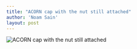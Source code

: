 ```yaml
---
title: "ACORN cap with the nut still attached"
author: 'Noam Sain'
layout: post
---
```


![ACORN cap with the nut still attached](https://2.bp.blogspot.com/_8aN4krk1nsk/SvtRuIlAEDI/AAAAAAAAASQ/0iV4q6XRcXs/s1600/ATT00252.jpg "ACORN cap with the nut still attached")
